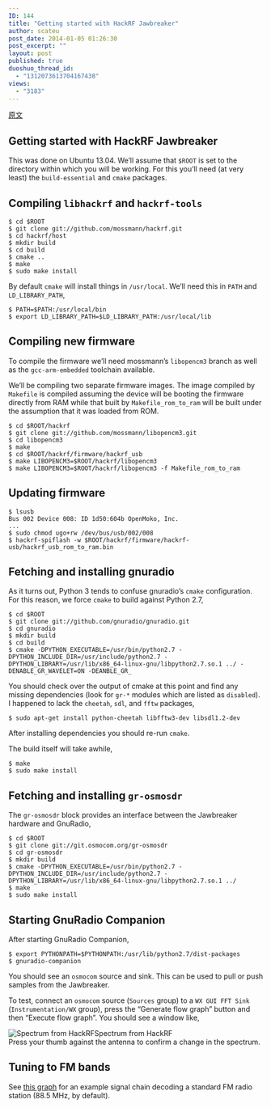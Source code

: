 ```yaml
---
ID: 144
title: "Getting started with HackRF Jawbreaker"
author: scateu
post_date: 2014-01-05 01:26:30
post_excerpt: ""
layout: post
published: true
duoshuo_thread_id:
  - "1312073613704167438"
views:
  - "3183"
---
```

<a href="http://bgamari.github.io/posts/2013-06-15-hackrf.html">原文</a>

<section id="main">
<h1 id="getting-started-with-hackrf-jawbreaker">Getting started with HackRF Jawbreaker</h1>
This was done on Ubuntu 13.04. We’ll assume that <code>$ROOT</code> is set to the directory within which you will be working. For this you’ll need (at very least) the <code>build-essential</code> and <code>cmake</code> packages.
<h2 id="compiling-libhackrf-and-hackrf-tools">Compiling <code>libhackrf</code> and <code>hackrf-tools</code></h2>
<pre><code>$ cd $ROOT
$ git clone git://github.com/mossmann/hackrf.git
$ cd hackrf/host
$ mkdir build
$ cd build
$ cmake ..
$ make
$ sudo make install</code></pre>
By default <code>cmake</code> will install things in <code>/usr/local</code>. We’ll need this in <code>PATH</code> and <code>LD_LIBRARY_PATH</code>,
<pre><code>$ PATH=$PATH:/usr/local/bin
$ export LD_LIBRARY_PATH=$LD_LIBRARY_PATH:/usr/local/lib</code></pre>
<h2 id="compiling-new-firmware">Compiling new firmware</h2>
To compile the firmware we’ll need mossmann’s <code>libopencm3</code> branch as well as the <code>gcc-arm-embedded</code> toolchain available.

We’ll be compiling two separate firmware images. The image compiled by <code>Makefile</code> is compiled assuming the device will be booting the firmware directly from RAM while that built by <code>Makefile_rom_to_ram</code> will be built under the assumption that it was loaded from ROM.
<pre><code>$ cd $ROOT/hackrf
$ git clone git://github.com/mossmann/libopencm3.git
$ cd libopencm3
$ make
$ cd $ROOT/hackrf/firmware/hackrf_usb
$ make LIBOPENCM3=$ROOT/hackrf/libopencm3
$ make LIBOPENCM3=$ROOT/hackrf/libopencm3 -f Makefile_rom_to_ram</code></pre>
<h2 id="updating-firmware">Updating firmware</h2>
<pre><code>$ lsusb
Bus 002 Device 008: ID 1d50:604b OpenMoko, Inc. 
...
$ sudo chmod ugo+rw /dev/bus/usb/002/008
$ hackrf-spiflash -w $ROOT/hackrf/firmware/hackrf-usb/hackrf_usb_rom_to_ram.bin</code></pre>
<h2 id="fetching-and-installing-gnuradio">Fetching and installing gnuradio</h2>
As it turns out, Python 3 tends to confuse gnuradio’s <code>cmake</code> configuration. For this reason, we force <code>cmake</code> to build against Python 2.7,
<pre><code>$ cd $ROOT
$ git clone git://github.com/gnuradio/gnuradio.git
$ cd gnuradio
$ mkdir build
$ cd build
$ cmake -DPYTHON_EXECUTABLE=/usr/bin/python2.7 -DPYTHON_INCLUDE_DIR=/usr/include/python2.7 -DPYTHON_LIBRARY=/usr/lib/x86_64-linux-gnu/libpython2.7.so.1 ../ -DENABLE_GR_WAVELET=ON -DEANBLE_GR_</code></pre>
You should check over the output of cmake at this point and find any missing dependencies (look for <code>gr-*</code> modules which are listed as <code>disabled</code>). I happened to lack the <code>cheetah</code>, <code>sdl</code>, and <code>fftw</code> packages,
<pre><code>$ sudo apt-get install python-cheetah libfftw3-dev libsdl1.2-dev</code></pre>
After installing dependencies you should re-run <code>cmake</code>.

The build itself will take awhile,
<pre><code>$ make
$ sudo make install</code></pre>
<h2 id="fetching-and-installing-gr-osmosdr">Fetching and installing <code>gr-osmosdr</code></h2>
The <code>gr-osmosdr</code> block provides an interface between the Jawbreaker hardware and GnuRadio,
<pre><code>$ cd $ROOT
$ git clone git://git.osmocom.org/gr-osmosdr
$ cd gr-osmosdr
$ mkdir build
$ cmake -DPYTHON_EXECUTABLE=/usr/bin/python2.7 -DPYTHON_INCLUDE_DIR=/usr/include/python2.7 -DPYTHON_LIBRARY=/usr/lib/x86_64-linux-gnu/libpython2.7.so.1 ../
$ make
$ sudo make install</code></pre>
<h2 id="starting-gnuradio-companion">Starting GnuRadio Companion</h2>
After starting GnuRadio Companion,
<pre><code>$ export PYTHONPATH=$PYTHONPATH:/usr/lib/python2.7/dist-packages
$ gnuradio-companion</code></pre>
You should see an <code>osmocom</code> source and sink. This can be used to pull or push samples from the Jawbreaker.

To test, connect an <code>osmocom</code> source (<code>Sources</code> group) to a <code>WX GUI FFT Sink</code> (<code>Instrumentation/WX</code> group), press the “Generate flow graph” button and then “Execute flow graph”. You should see a window like,
<div><img alt="Spectrum from HackRF" src="http://bgamari.github.io/media/hackrf-fft.png" />Spectrum from HackRF

</div>
Press your thumb against the antenna to confirm a change in the spectrum.
<h2 id="tuning-to-fm-bands">Tuning to FM bands</h2>
See <a href="http://bgamari.github.io/media/fm-decoder.grc">this graph</a> for an example signal chain decoding a standard FM radio station (88.5 MHz, by default).

</section>
